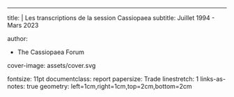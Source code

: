 ---
title: |
    Les transcriptions de la session Cassiopaea
subtitle: Juillet 1994 - Mars 2023

author:
- The Cassiopaea Forum

cover-image: assets/cover.svg

fontsize: 11pt
documentclass: report
papersize: Trade
linestretch: 1
links-as-notes: true
geometry: left=1cm,right=1cm,top=2cm,bottom=2cm
